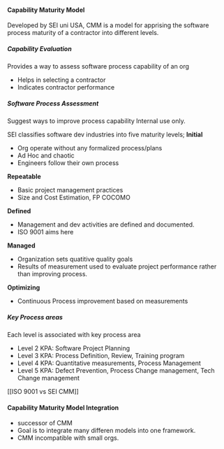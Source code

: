 #### Capability Maturity Model
Developed by SEI uni USA,
CMM is a model for apprising the software process maturity of a contractor into different levels.

##### Capability Evaluation
Provides a way to assess software process capability of an org
* Helps in selecting a contractor
* Indicates contractor performance

##### Software Process Assessment
Suggest ways to improve process capability
Internal use only.

SEI classifies software dev industries into five maturity levels;
**Initial**
* Org operate without any formalized process/plans
* Ad Hoc and chaotic
* Engineers follow their own process

**Repeatable**
* Basic project management practices
* Size and Cost Estimation, FP COCOMO

**Defined**
* Management and dev activities are defined and documented.
* ISO 9001 aims here

**Managed**
* Organization sets quatitive quality goals
* Results of measurement used to evaluate project performance rather than improving process.

**Optimizing**
* Continuous Process improvement based on measurements

##### Key Process areas
Each level is associated with key process area
* Level 2 KPA: Software Project Planning
* Level 3 KPA: Process Definition, Review, Training program
* Level 4 KPA: Quantitative measurements, Process Management
* Level 5 KPA: Defect Prevention, Process Change management, Tech Change management

[[ISO 9001 vs SEI CMM]]

#### Capability Maturity Model Integration
* successor of CMM
* Goal is to integrate many differen models into one framework.
* CMM incompatible with small orgs.

